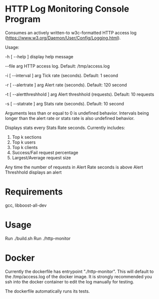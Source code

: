 # HTTP Log Monitoring Console Program
Consumes an actively written-to w3c-formatted HTTP access log (https://www.w3.org/Daemon/User/Config/Logging.html).

Usage:

  -h [ --help ]                display help message
  
  --file arg                   HTTP access log. Default: /tmp/access.log
  
  -i [ --interval ] arg        Tick rate (seconds). Default: 1 second
  
  -r  [ --alertrate ] arg       Alert rate (seconds). Default: 120 second
  
  -t  [ --alertthreshhold ] arg Alert threshhold (requests). Default: 10 requests
  
  -s  [ --statrate ] arg        Stats rate (seconds). Default: 10 second
  
Arguments less than or equal to 0 is undefined behavior.
Intervals being longer than the alert rate or stats rate is also undefined behavior.

Displays stats every Stats Rate seconds. Currently includes:
1. Top k sections
2. Top k users
3. Top k clients
4. Success/Fail request percentage
5. Largest/Average request size

Any time the number of requests in Alert Rate seconds is above Alert Threshhold displays an alert

# Requirements
gcc, libboost-all-dev

# Usage
Run ./build.sh
Run ./http-monitor

# Docker
Currently the dockerfile has entrypoint "./http-monitor". This will default to the /tmp/access.log of the docker image. It is strongly recommended you ssh into the docker container to edit the log manually for testing.

The dockerfile automatically runs its tests.

